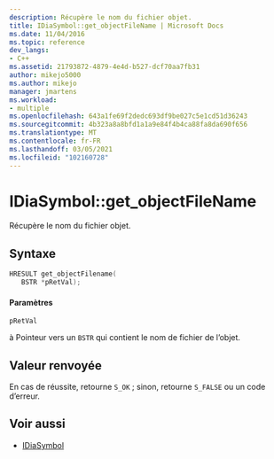 ```yaml
---
description: Récupère le nom du fichier objet.
title: IDiaSymbol::get_objectFileName | Microsoft Docs
ms.date: 11/04/2016
ms.topic: reference
dev_langs:
- C++
ms.assetid: 21793872-4879-4e4d-b527-dcf70aa7fb31
author: mikejo5000
ms.author: mikejo
manager: jmartens
ms.workload:
- multiple
ms.openlocfilehash: 643a1fe69f2dedc693df9be027c5e1cd51d36243
ms.sourcegitcommit: 4b323a8a8bfd1a1a9e84f4b4ca88fa8da690f656
ms.translationtype: MT
ms.contentlocale: fr-FR
ms.lasthandoff: 03/05/2021
ms.locfileid: "102160728"
---
```

# <a name="idiasymbolget_objectfilename"></a>IDiaSymbol::get_objectFileName
Récupère le nom du fichier objet.

## <a name="syntax"></a>Syntaxe

```C++
HRESULT get_objectFilename(
   BSTR *pRetVal);
```

#### <a name="parameters"></a>Paramètres
 `pRetVal`

à Pointeur vers un `BSTR` qui contient le nom de fichier de l’objet.

## <a name="return-value"></a>Valeur renvoyée
 En cas de réussite, retourne `S_OK` ; sinon, retourne `S_FALSE` ou un code d’erreur.

## <a name="see-also"></a>Voir aussi
- [IDiaSymbol](../../debugger/debug-interface-access/idiasymbol.md)
